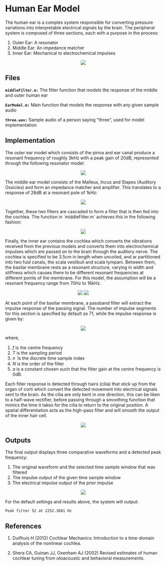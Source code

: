 # Human Ear Model
The human ear is a complex system responsible for converting pressure variations into interpretable electrical signals by the brain. The peripheral system is composed of three sections, each with a purpose in the process:
1. Outer Ear: A resonator
2. Middle Ear: An impedance matcher
3. Inner Ear: Mechanical to electrochemical impulses
<p align="center">  <img src="Images/Ear_Model.PNG">  </p>

## Files
**`middleFilter.m:`** The filter function that models the response of the middle and outer human ear

**`EarModel.m:`** Main function that models the response with any given sample audio

**`three.wav:`** Sample audio of a person saying "three", used for model implementation

## Implementation
The outer ear model which consists of the pinna and ear canal produce a resonant frequency of roughly 3kHz with a peak gain of 20dB, represented through the following resonator model:
<p align="center">  <img src="Images/Outer_Model.png">  </p>
The middle ear model consists of the Malleus, Incus and Stapes (Auditory Ossicles) and form an impedance matcher and amplifier. This translates to a response of 28dB at a resonant pole of 1kHz: 
<p align="center">  <img src="Images/Middle_Response.png">  </p>
Together, these two filters are cascaded to form a filter that is then fed into the cochlea. The function in `middleFilter.m` achieves this in the following fashion:
<p align="center">  <img src="Images/Middle_Outer.png">  </p>
Finally, the inner ear contains the cochlea which converts the vibrations received from the previous models and converts them into electrochemical impulses which are passed on to the brain through the auditory nerve. The cochlea is specified to be 3.5cm in length when uncoiled, and ar partitioned into two fuid canals, the scala vestibuli and scala tympani. Between them, the basilar membrane rests as a resonant structure, varying in width and stiffness which causes there to be different resonant frequencies at different points of the membrane. For this model, the assumption will be a resonant frequency range from 70Hz to 16kHz.
<p align="center">  <img src="Images/Basilar_Membrane.PNG">  <img src="Images/Cochlear_Dimensions.PNG"></p>
At each point of the basilar membrane, a passband filter will extract the impulse response of the passing signal. The number of impulse segments for this section is specified by default as 71, while the impulse response is given by:

<p align="center">  <img src="Images/Impulse_Formula.PNG">  </p>
where, ݂

1. *f* is the centre frequency
2. *T* is the sampling period
3. *n* ݊ is the discrete time sample index
4. *N* is the order of the filter
5. *a* is a constant chosen such that the filter gain at the centre frequency is 0dB.

Each filter response is detected through hairs (cilia) that stick up from the organ of corti which convert the detected movement into electrical signals sent to the brain. As the cilia are only bent in one direction, this can be liken to a half-wave rectifier, before passing through a smoothing function that mimics the time it takes for the cilia to return to the original position. A spatial differentiation acts as the high-pass filter and will smooth the output of the inner hair cell. 
<p align="center">  <img src="Images/Hair_Model.PNG">  </p>

## Outputs
The final output displays three comparative waveforms and a detected peak frequency:
1. The original waveform and the selected time sample window that was filtered
2. The impulse output of the given time sample window
3. The electrical impulse output of the prior impulse

<p align="center">  <img src="Images/Output.png">  </p>
For the default settings and results above, the system will output:

`Peak filter 52 at 2252.3681 Hz`


## References
1. Duifhuis H (2012) Cochlear Mechanics: Introduction to a time-domain analysis of the nonlinear cochlea.

2. Shera CA, Guinan JJ, Oxenham AJ (2002) Revised estimates of human cochlear tuning from otoacoustic and behavioral measurements.